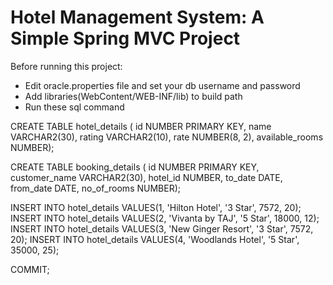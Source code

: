 
# Hotel Management System: A Simple Spring MVC Project

Before running this project:

* Edit oracle.properties file and set your db username and password
* Add libraries(WebContent/WEB-INF/lib) to build path
* Run these sql command

CREATE TABLE hotel_details (
id NUMBER PRIMARY KEY,
name VARCHAR2(30),
rating VARCHAR2(10),
rate NUMBER(8, 2),
available_rooms NUMBER);

CREATE TABLE booking_details (
id NUMBER PRIMARY KEY,
customer_name VARCHAR2(30),
hotel_id NUMBER,
to_date DATE,
from_date DATE,
no_of_rooms NUMBER);

INSERT INTO hotel_details VALUES(1, 'Hilton Hotel', '3 Star', 7572, 20);
INSERT INTO hotel_details VALUES(2, 'Vivanta by TAJ', '5 Star', 18000, 12);
INSERT INTO hotel_details VALUES(3, 'New Ginger Resort', '3 Star', 7572, 20);
INSERT INTO hotel_details VALUES(4, 'Woodlands Hotel', '5 Star', 35000, 25);

COMMIT;